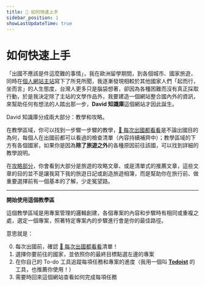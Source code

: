 ```yaml
---
title: 💯 如何快速上手
sidebar_position: 1
showLastUpdateTime: true
---
```


# 如何快速上手

「出國不應該是件這麼難的事情」，我在歐洲留學期間，到各個城市、國家旅遊，同時在[個人網站主站](https://xdavidchen.com/zh-tw/)寫下了所見所聞，我逐漸發現相較於其他國家人們「起而行，坐而言」的人生態度，台灣人更多只是腦袋想著，卻因為各種困難而沒有真正採取行動，於是我決定除了主站的文學作品外，我要建造一個網站整合國內外的資訊，來幫助任何有想法的人踏出那一步，**David 知識庫**這個網站才因此誕生。

David 知識庫分成兩大部分：教學和攻略。

在教學區域，你可以找到一步驟一步驟的教學，[🛫 每次出國都看看](/docs/category/每次出國都看看/)是不論出國目的為何，每個人在出國前都可以看過的檢查清單（內容持續補齊中）；教學區域的下方有各個國家，如果你是因為**除了旅遊之外**的各種原因前往該國，可以找到詳細的教學說明。

在[攻略部分](/blog)，你會看到大部分是旅遊的攻略文章、或是清單式的推薦文章，這些文章的目的並不是讓我寫下我的旅遊日記或創造旅遊相簿，而是幫助你在旅行前、做重要選擇前有一個基本的了解，少走冤望路。

---

**開始使用這個教學區**

這個教學區域是用專案管理的邏輯創建，各個專案的內容和步驟時有相同或重複之處，選定一個專案，照著特定專案內的步驟進行會是你的最佳路徑。

意思就是：

0. 每次出國前，確認 [🛫 每次出國都看看](/docs/category/每次出國都看看/)清單！
1. 選擇你要前往的國家，並依照你的最終目標點選左邊的專案
2. 在你自己的 To-do 工具追蹤每項任務和專案的進度（我用一個叫 [**Todoist**](https://get.todoist.io/3d1vczem1yso) 的工具，也推薦你使用！）
3. 需要時回來這個網站查看如何完成每項任務

<!-- Disclaimer: 如內容有誤，歡迎來信告知：... -->